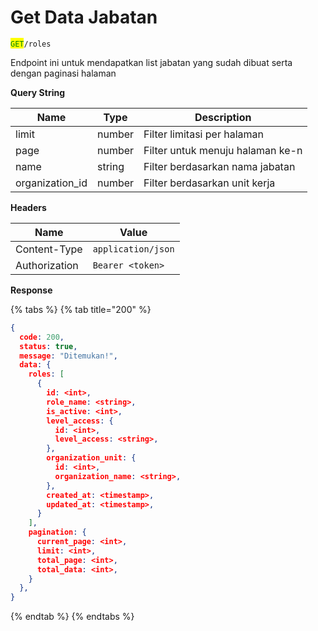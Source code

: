 # Get Data Jabatan

<mark style="color:green;">`GET`</mark>`/roles`

Endpoint ini untuk mendapatkan list jabatan yang sudah dibuat serta dengan paginasi halaman

**Query String**

| Name             | Type   | Description                      |
| ---------------- | ------ | -------------------------------- |
| limit            | number | Filter limitasi per halaman      |
| page             | number | Filter untuk menuju halaman ke-n |
| name             | string | Filter berdasarkan nama jabatan  |
| organization\_id | number | Filter berdasarkan unit kerja    |

**Headers**

| Name          | Value              |
| ------------- | ------------------ |
| Content-Type  | `application/json` |
| Authorization | `Bearer <token>`   |

**Response**

{% tabs %}
{% tab title="200" %}
```json
{
  code: 200,
  status: true,
  message: "Ditemukan!",
  data: {
    roles: [
      {
        id: <int>,
        role_name: <string>,
        is_active: <int>,
        level_access: {
          id: <int>,
          level_access: <string>,
        },
        organization_unit: {
          id: <int>,
          organization_name: <string>,
        },
        created_at: <timestamp>,
        updated_at: <timestamp>,
      }
    ],
    pagination: {
      current_page: <int>,
      limit: <int>,
      total_page: <int>,
      total_data: <int>,
    }
  },
}
```
{% endtab %}
{% endtabs %}
